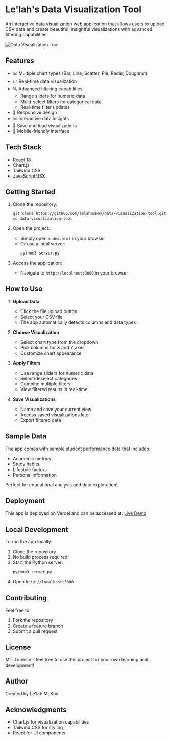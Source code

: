 # Le'lah's Data Visualization Tool

An interactive data visualization web application that allows users to upload CSV data and create beautiful, insightful visualizations with advanced filtering capabilities.

![Data Visualization Tool](preview.png)

## Features

- 📊 Multiple chart types (Bar, Line, Scatter, Pie, Radar, Doughnut)
- 📈 Real-time data visualization
- 🔍 Advanced filtering capabilities
  - Range sliders for numeric data
  - Multi-select filters for categorical data
  - Real-time filter updates
- 📱 Responsive design
- 📊 Interactive data insights
- 💾 Save and load visualizations
- 📱 Mobile-friendly interface

## Tech Stack

- React 18
- Chart.js
- Tailwind CSS
- JavaScript/JSX

## Getting Started

1. Clone the repository:
   ```bash
   git clone https://github.com/lelahmckoy/data-visualization-tool.git
   cd data-visualization-tool
   ```

2. Open the project:
   - Simply open `index.html` in your browser
   - Or use a local server:
     ```bash
     python3 server.py
     ```

3. Access the application:
   - Navigate to `http://localhost:3000` in your browser

## How to Use

1. **Upload Data**
   - Click the file upload button
   - Select your CSV file
   - The app automatically detects columns and data types

2. **Choose Visualization**
   - Select chart type from the dropdown
   - Pick columns for X and Y axes
   - Customize chart appearance

3. **Apply Filters**
   - Use range sliders for numeric data
   - Select/deselect categories
   - Combine multiple filters
   - View filtered results in real-time

4. **Save Visualizations**
   - Name and save your current view
   - Access saved visualizations later
   - Export filtered data

## Sample Data

The app comes with sample student performance data that includes:
- Academic metrics
- Study habits
- Lifestyle factors
- Personal information

Perfect for educational analysis and data exploration!

## Deployment

This app is deployed on Vercel and can be accessed at: [Live Demo](https://lelah-data-viz.vercel.app)

## Local Development

To run the app locally:

1. Clone the repository
2. No build process required!
3. Start the Python server:
   ```bash
   python3 server.py
   ```
4. Open `http://localhost:3000`

## Contributing

Feel free to:
1. Fork the repository
2. Create a feature branch
3. Submit a pull request

## License

MIT License - feel free to use this project for your own learning and development!

## Author

Created by Le'lah McKoy

## Acknowledgments

- Chart.js for visualization capabilities
- Tailwind CSS for styling
- React for UI components
